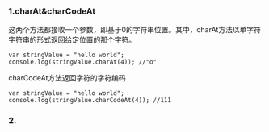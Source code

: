 ### 1.charAt&charCodeAt

这两个方法都接收一个参数，即基于0的字符串位置。其中，charAt方法以单字符字符串的形式返回给定位置的那个字符。

```
var stringValue = "hello world";  
console.log(stringValue.charAt(4)); //"o"  
```

charCodeAt方法返回字符的字符编码

```
var stringValue = "hello world";  
console.log(stringValue.charCodeAt(4)); //111  
```

### 2.



